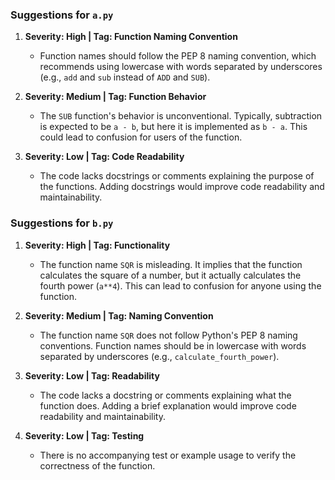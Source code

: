 ### Suggestions for `a.py`

1. **Severity: High | Tag: Function Naming Convention**  
   - Function names should follow the PEP 8 naming convention, which recommends using lowercase with words separated by underscores (e.g., `add` and `sub` instead of `ADD` and `SUB`).

2. **Severity: Medium | Tag: Function Behavior**  
   - The `SUB` function's behavior is unconventional. Typically, subtraction is expected to be `a - b`, but here it is implemented as `b - a`. This could lead to confusion for users of the function.

3. **Severity: Low | Tag: Code Readability**  
   - The code lacks docstrings or comments explaining the purpose of the functions. Adding docstrings would improve code readability and maintainability.

### Suggestions for `b.py`

1. **Severity: High | Tag: Functionality**  
   - The function name `SQR` is misleading. It implies that the function calculates the square of a number, but it actually calculates the fourth power (`a**4`). This can lead to confusion for anyone using the function.

2. **Severity: Medium | Tag: Naming Convention**  
   - The function name `SQR` does not follow Python's PEP 8 naming conventions. Function names should be in lowercase with words separated by underscores (e.g., `calculate_fourth_power`).

3. **Severity: Low | Tag: Readability**  
   - The code lacks a docstring or comments explaining what the function does. Adding a brief explanation would improve code readability and maintainability.

4. **Severity: Low | Tag: Testing**  
   - There is no accompanying test or example usage to verify the correctness of the function.

